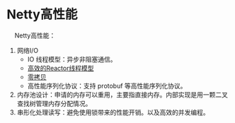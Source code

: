 

# Netty高性能  
<!-- 
关键架构属性
《Netty权威指南》第20章



* 异步非阻塞通信  
* [高效的Reactor线程模型](/docs/microService/communication/Netty/Reactor.md) 
* [零拷贝](/docs/microService/communication/Netty/nettyZeroCopy.md)  
* 灵活的TCP参数配置能力
* 内存池
* 无锁化的串行设计理念  
* 高效的并发编程  
* 对高性能的序列化框架支持




Netty 高性能表现在哪些方面？  

IO 线程模型：同步非阻塞，用最少的资源做更多的事。  
内存零拷贝：尽量减少不必要的内存拷贝，实现了更高效率的传输。  
内存池设计：申请的内存可以重用，主要指直接内存。内部实现是用一颗二叉查找树管理内存分配情况。  
串形化处理读写：避免使用锁带来的性能开销。  
高性能序列化协议：支持 protobuf 等高性能序列化协议。
-->

&emsp; Netty高性能：    

1. 网络I/O  
    * IO 线程模型：异步非阻塞通信。  
    * [高效的Reactor线程模型](/docs/microService/communication/Netty/Reactor.md) 
    * [零拷贝](/docs/microService/communication/Netty/nettyZeroCopy.md)  
    * 高性能序列化协议：支持 protobuf 等高性能序列化协议。
2. 内存池设计：申请的内存可以重用，主要指直接内存。内部实现是用一颗二叉查找树管理内存分配情况。  
3. 串形化处理读写：避免使用锁带来的性能开销。以及高效的并发编程。  